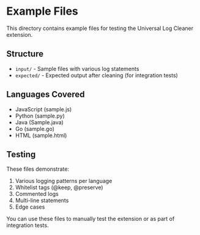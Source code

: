 # Example Files

This directory contains example files for testing the Universal Log Cleaner extension.

## Structure

- `input/` - Sample files with various log statements
- `expected/` - Expected output after cleaning (for integration tests)

## Languages Covered

- JavaScript (sample.js)
- Python (sample.py)
- Java (Sample.java)
- Go (sample.go)
- HTML (sample.html)

## Testing

These files demonstrate:

1. Various logging patterns per language
2. Whitelist tags (@keep, @preserve)
3. Commented logs
4. Multi-line statements
5. Edge cases

You can use these files to manually test the extension or as part of integration tests.
